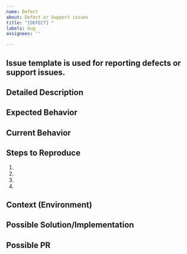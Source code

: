 ```yaml
---
name: Defect
about: Defect or Support issues
title: "[DEFECT] "
labels: bug
assignees: ''

---
```


## Issue template is used for reporting defects or support issues.

<!--- Provide a general summary of the issue in the Title above -->

## Detailed Description
<!--- Provide a detailed description of the defect or support issue -->

## Expected Behavior
<!--- Tell us what should happen -->

## Current Behavior
<!--- Tell us what happens instead of the expected behavior -->

## Steps to Reproduce
<!--- Provide a link to a live example, or an unambiguous set of steps to -->
<!--- reproduce this bug. Include code to reproduce, if relevant -->
1.
2.
3.
4.

## Context (Environment)
<!--- How has this issue affected you? What are you trying to accomplish? -->
<!--- Providing context helps us come up with a solution that is most useful in the real world -->

## Possible Solution/Implementation
<!--- Not obligatory, but suggest an idea, a fix/reason for the bug, a documentation update -->

## Possible PR
<!--- If you have proposed a PR please provide the PR number -->
